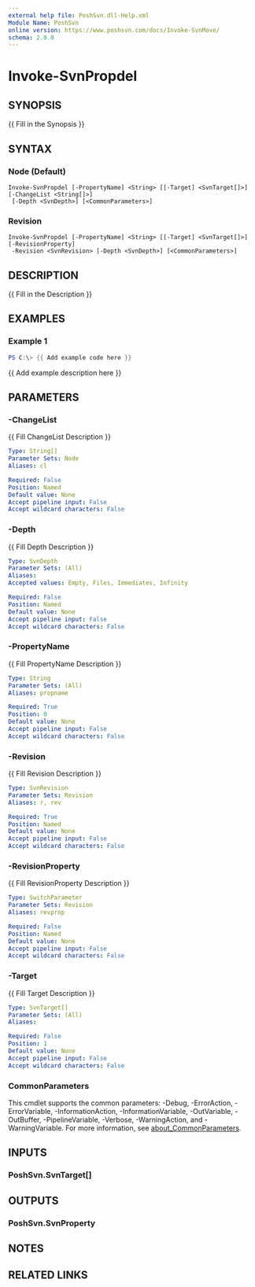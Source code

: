 ```yaml
---
external help file: PoshSvn.dll-Help.xml
Module Name: PoshSvn
online version: https://www.poshsvn.com/docs/Invoke-SvnMove/
schema: 2.0.0
---
```


# Invoke-SvnPropdel

## SYNOPSIS
{{ Fill in the Synopsis }}

## SYNTAX

### Node (Default)
```
Invoke-SvnPropdel [-PropertyName] <String> [[-Target] <SvnTarget[]>] [-ChangeList <String[]>]
 [-Depth <SvnDepth>] [<CommonParameters>]
```

### Revision
```
Invoke-SvnPropdel [-PropertyName] <String> [[-Target] <SvnTarget[]>] [-RevisionProperty]
 -Revision <SvnRevision> [-Depth <SvnDepth>] [<CommonParameters>]
```

## DESCRIPTION
{{ Fill in the Description }}

## EXAMPLES

### Example 1
```powershell
PS C:\> {{ Add example code here }}
```

{{ Add example description here }}

## PARAMETERS

### -ChangeList
{{ Fill ChangeList Description }}

```yaml
Type: String[]
Parameter Sets: Node
Aliases: cl

Required: False
Position: Named
Default value: None
Accept pipeline input: False
Accept wildcard characters: False
```

### -Depth
{{ Fill Depth Description }}

```yaml
Type: SvnDepth
Parameter Sets: (All)
Aliases:
Accepted values: Empty, Files, Immediates, Infinity

Required: False
Position: Named
Default value: None
Accept pipeline input: False
Accept wildcard characters: False
```

### -PropertyName
{{ Fill PropertyName Description }}

```yaml
Type: String
Parameter Sets: (All)
Aliases: propname

Required: True
Position: 0
Default value: None
Accept pipeline input: False
Accept wildcard characters: False
```

### -Revision
{{ Fill Revision Description }}

```yaml
Type: SvnRevision
Parameter Sets: Revision
Aliases: r, rev

Required: True
Position: Named
Default value: None
Accept pipeline input: False
Accept wildcard characters: False
```

### -RevisionProperty
{{ Fill RevisionProperty Description }}

```yaml
Type: SwitchParameter
Parameter Sets: Revision
Aliases: revprop

Required: False
Position: Named
Default value: None
Accept pipeline input: False
Accept wildcard characters: False
```

### -Target
{{ Fill Target Description }}

```yaml
Type: SvnTarget[]
Parameter Sets: (All)
Aliases:

Required: False
Position: 1
Default value: None
Accept pipeline input: False
Accept wildcard characters: False
```

### CommonParameters
This cmdlet supports the common parameters: -Debug, -ErrorAction, -ErrorVariable, -InformationAction, -InformationVariable, -OutVariable, -OutBuffer, -PipelineVariable, -Verbose, -WarningAction, and -WarningVariable. For more information, see [about_CommonParameters](http://go.microsoft.com/fwlink/?LinkID=113216).

## INPUTS

### PoshSvn.SvnTarget[]

## OUTPUTS

### PoshSvn.SvnProperty

## NOTES

## RELATED LINKS
